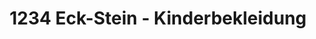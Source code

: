 ---
title: "1234 Eck-Stein - Kinderbekleidung"
url: /giessen/1234-eck-stein-kinderbekleidung/
shop: Kleidung
---